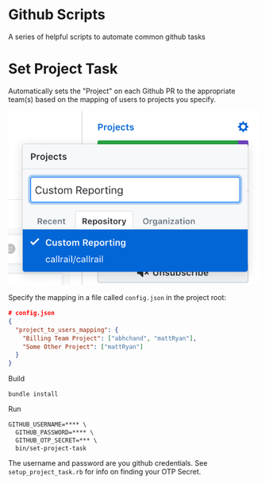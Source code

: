 # Github Scripts

A series of helpful scripts to automate common github tasks

# Set Project Task

Automatically sets the "Project" on each Github PR to the appropriate team(s) based on the mapping of users to projects you specify.

![Project Menu](/meta/project-menu.png)

Specify the mapping in a file called `config.json` in the project root:

```json
# config.json
{
  "project_to_users_mapping": {
    "Billing Team Project": ["abhchand", "mattRyan"],
    "Some Other Project": ["mattRyan"]
  }
}
```

Build

```
bundle install
```

Run

```
GITHUB_USERNAME=**** \
  GITHUB_PASSWORD=**** \
  GITHUB_OTP_SECRET=*** \
  bin/set-project-task
```

The username and password are you github credentials. See `setup_project_task.rb` for info on finding your OTP Secret.
